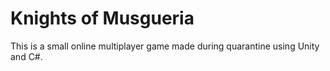# Knights of Musgueria
This is a small online multiplayer game made during quarantine using Unity and C#.
